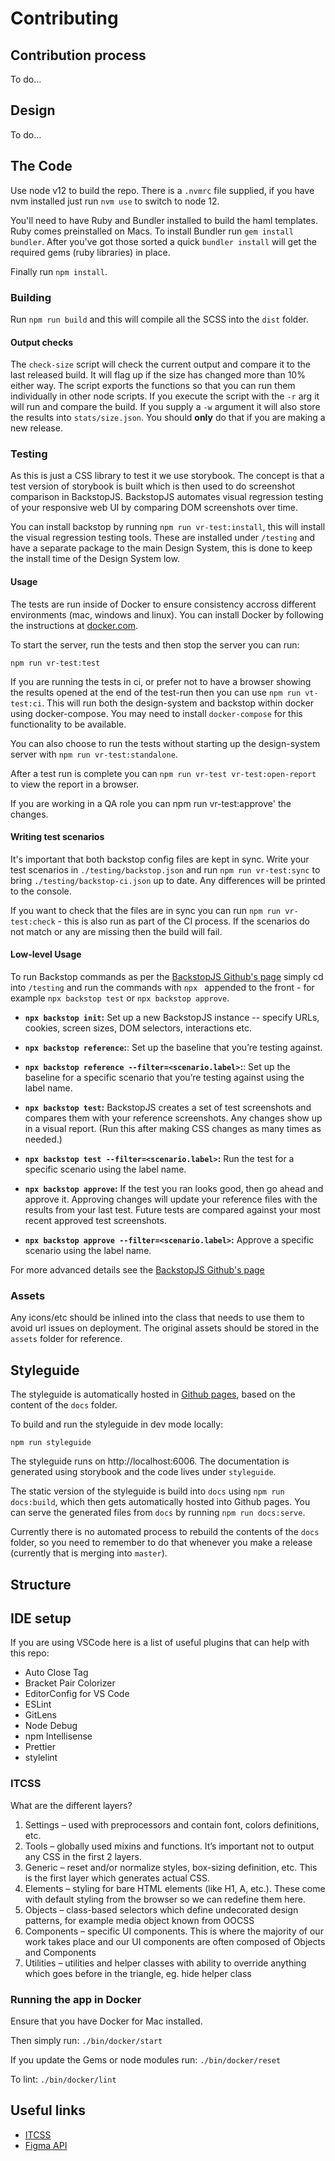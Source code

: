 # Contributing

## Contribution process

To do...

## Design

To do...

## The Code

Use node v12 to build the repo. There is a `.nvmrc` file supplied, if you have nvm installed just run `nvm use` to switch to node 12.

You'll need to have Ruby and Bundler installed to build the haml templates. Ruby comes preinstalled on Macs. To install Bundler run `gem install bundler`. After you've got those sorted a quick `bundler install` will get the required gems (ruby libraries) in place.

Finally run `npm install`.

### Building

Run `npm run build` and this will compile all the SCSS into the `dist` folder.

#### Output checks

The `check-size` script will check the current output and compare it to the last released build. It will flag up if the size has changed more than 10% either way. The script exports the functions so that you can run them individually in other node scripts. If you execute the script with the `-r` arg it will run and compare the build. If you supply a `-w` argument it will also store the results into `stats/size.json`. You should **only** do that if you are making a new release.

### Testing

As this is just a CSS library to test it we use storybook. The concept is that a test version of storybook is built which is then used to do screenshot comparison in BackstopJS. BackstopJS automates visual regression testing of your responsive web UI by comparing DOM screenshots over time.

You can install backstop by running `npm run vr-test:install`, this will install the visual regression testing tools. These are installed under `/testing` and have a separate package to the main Design System, this is done to keep the install time of the Design System low.

#### Usage

The tests are run inside of Docker to ensure consistency accross different environments (mac, windows and linux). You can install Docker by following the instructions at [docker.com](https://www.docker.com/products/docker-desktop).

To start the server, run the tests and then stop the server you can run:

```
npm run vr-test:test
```

If you are running the tests in ci, or prefer not to have a browser showing the results opened at the end of the test-run then you can use `npm run vt-test:ci`. This will run both the design-system and backstop within docker using docker-compose. You may need to install `docker-compose` for this functionality to be available.

You can also choose to run the tests without starting up the design-system server with `npm run vr-test:standalone`.

After a test run is complete you can `npm run vr-test vr-test:open-report` to view the report in a browser.

If you are working in a QA role you can npm run vr-test:approve' the changes.

#### Writing test scenarios

It's important that both backstop config files are kept in sync. Write your test scenarios in `./testing/backstop.json` and run `npm run vr-test:sync` to bring `./testing/backstop-ci.json` up to date. Any differences will be printed to the console.

If you want to check that the files are in sync you can run `npm run vr-test:check` - this is also run as part of the CI process. If the scenarios do not match or any are missing then the build will fail.

#### Low-level Usage

To run Backstop commands as per the [BackstopJS Github's page](https://github.com/garris/BackstopJS) simply cd into `/testing` and run the commands with `npx ` appended to the front - for example `npx backstop test` or `npx backstop approve`.

- **`npx backstop init`:** Set up a new BackstopJS instance -- specify URLs, cookies, screen sizes, DOM selectors, interactions etc.

- **`npx backstop reference`:**: Set up the baseline that you’re testing against.

- **`npx backstop reference --filter=<scenario.label>`:**: Set up the baseline for a specific scenario that you’re testing against using the label name.

- **`npx backstop test`:** BackstopJS creates a set of test screenshots and compares them with your reference screenshots. Any changes show up in a visual report. (Run this after making CSS changes as many times as needed.)

- **`npx backstop test --filter=<scenario.label>`:** Run the test for a specific scenario using the label name.

-  **`npx backstop approve`:** If the test you ran looks good, then go ahead and approve it. Approving changes will update your reference files with the results from your last test. Future tests are compared against your most recent approved test screenshots.

-  **`npx backstop approve --filter=<scenario.label>`:** Approve a specific scenario using the label name.

For more advanced details see the [BackstopJS Github's page](https://github.com/garris/BackstopJS)


### Assets

Any icons/etc should be inlined into the class that needs to use them to avoid url issues on deployment. The original assets should  be stored in the `assets` folder for reference.


## Styleguide

The styleguide is automatically hosted in [Github pages](https://citizensadvice.github.io/design-system-testing/), based on the content of the `docs` folder.

To build and run the styleguide in dev mode locally:

```
npm run styleguide
```

The styleguide runs on http://localhost:6006. The documentation is generated using storybook and the code lives under `styleguide`.

The static version of the styleguide is build into `docs` using `npm run docs:build`, which then gets automatically hosted into Github pages. You can serve the generated files from `docs` by running `npm run docs:serve`.

Currently there is no automated process to rebuild the contents of the `docs` folder, so you need to remember to do that whenever you make a release (currently that is merging into `master`).

## Structure

## IDE setup

If you are using VSCode here is a list of useful plugins that can help with this repo:

* Auto Close Tag
* Bracket Pair Colorizer
* EditorConfig for VS Code
* ESLint
* GitLens
* Node Debug
* npm Intellisense
* Prettier
* stylelint

### ITCSS

What are the different layers?

1. Settings – used with preprocessors and contain font, colors definitions, etc.
2. Tools – globally used mixins and functions. It’s important not to output any CSS in the first 2 layers.
3. Generic – reset and/or normalize styles, box-sizing definition, etc. This is the first layer which generates actual CSS.
4. Elements – styling for bare HTML elements (like H1, A, etc.). These come with default styling from the browser so we can redefine them here.
5. Objects – class-based selectors which define undecorated design patterns, for example media object known from OOCSS
6. Components – specific UI components. This is where the majority of our work takes place and our UI components are often composed of Objects and Components
7. Utilities – utilities and helper classes with ability to override anything which goes before in the triangle, eg. hide helper class

### Running the app in Docker

Ensure that you have Docker for Mac installed.

Then simply run:
`./bin/docker/start`

If you update the Gems or node modules run:
`./bin/docker/reset`

To lint:
`./bin/docker/lint`

## Useful links

-   [ITCSS](https://www.xfive.co/blog/itcss-scalable-maintainable-css-architecture/)
-   [Figma API](https://blog.prototypr.io/design-tokens-with-figma-aef25c42430f)
